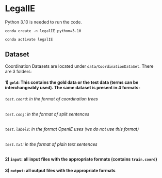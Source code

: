 # LegalIE

Python 3.10 is needed to run the code.

`conda create -n legalIE python=3.10`

`conda activate legalIE`

## Dataset

Coordination Datasets are located under `data/CoordinationDataSet`. There are 3 folders:

#### 1) `gold`: This contains the gold data or the test data (terms can be interchangeably used). The same dataset is present in 4 formats:
###### `test.coord`: in the format of coordination trees
###### `test.conj`: in the format of split sentences
###### `test.labels`: in the format OpenIE uses (we do not use this format)
###### `test.txt`: in the format of plain text sentences

#### 2) `input`: all input files with the appropriate formats (contains `train.coord`)
#### 3) `output`: all output files with the appropriate formats

<!---
## Steps



**Dataset1** To obtain linearized output from Graphene's tree hierarchical sentence structure, run ProcessingDisSimTree.py.
Input: treeStructure.txt output:LinearizedTree.txt

**cmd:** python ProcessingDisSimTree.py output.txt

output: <br>
#Bell , based in Los Angeles , makes and distributes electronic , computer and building products . <br>
SUB/UNKNOWN_SUBORDINATION('Bell makes and distributes electronic , computer and building products .','Bell is based in Los Angeles .')

**Dataset2** To obtain coordiantion from OpenIE6, use preprocess.py file . It takes ptb_train_split_labels file as input and generates coordination tree file as output

Input file content : <br>

Seven Big Board stocks -- UAL , AMR , BankAmerica , Walt Disney , Capital Cities\/ABC , Philip Morris and Pacific Telesis Group -- stopped trading and never resumed . <br>
NONE NONE NONE NONE NONE CP_START SEP CP SEP CP SEP CP CP SEP CP CP SEP CP CP CC CP CP CP NONE CP_START CP CC CP CP NONE <br>
NONE NONE NONE NONE NONE NONE NONE NONE NONE NONE NONE NONE NONE NONE NONE NONE NONE NONE NONE NONE NONE NONE NONE NONE NONE NONE NONE NONE NONE NONE <br>
NONE NONE NONE NONE NONE NONE NONE NONE NONE NONE NONE NONE NONE NONE NONE NONE NONE NONE NONE NONE NONE NONE NONE NONE NONE NONE NONE NONE NONE NONE <br>

Output: <br>

#Seven Big Board stocks -- UAL , AMR , BankAmerica , Walt Disney , Capital Cities\/ABC , Philip Morris and Pacific Telesis Group -- stopped trading and never resumed . <br>
COORDINATION(" Seven Big Board stocks -- UAL -- stopped trading ." , " Seven Big Board stocks -- UAL -- never resumed ." , " Seven Big Board stocks -- AMR -- stopped trading ." , " Seven Big Board stocks -- AMR -- never resumed ." , " Seven Big Board stocks -- BankAmerica -- stopped trading ." , " Seven Big Board stocks -- BankAmerica -- never resumed ." , " Seven Big Board stocks -- Walt Disney -- stopped trading ." , " Seven Big Board stocks -- Walt Disney -- never resumed ." , " Seven Big Board stocks -- Capital Cities\/ABC -- stopped trading ." , " Seven Big Board stocks -- Capital Cities\/ABC -- never resumed ." , " Seven Big Board stocks -- Philip Morris -- stopped trading ." , " Seven Big Board stocks -- Philip Morris -- never resumed ." , " Seven Big Board stocks -- Pacific Telesis Group -- stopped trading ." , " Seven Big Board stocks -- Pacific Telesis Group -- never resumed ." ) <br>

## Models

T5 Base: https://huggingface.co/bphclegalie/t5-base-legen
T5 Small: https://huggingface.co/bphclegalie/t5-small-custom-loss

